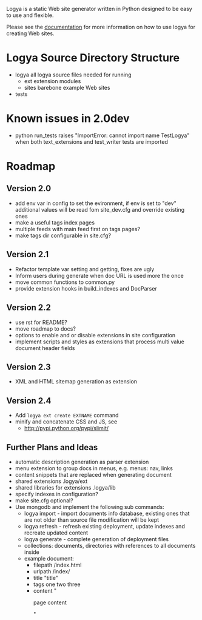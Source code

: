 Logya is a static Web site generator written in Python designed to be easy
to use and flexible.

Please see the [documentation](http://yaph.github.com/logya/) for more information on how to use logya for creating Web sites.

# Logya Source Directory Structure
* logya       all logya source files needed for running
    * ext       extension modules
    * sites     barebone example Web sites
* tests

# Known issues in 2.0dev
* python run_tests raises "ImportError: cannot import name TestLogya" when both text_extensions and test_writer tests are imported

# Roadmap

## Version 2.0

* add env var in config to set the evironment, if env is set to "dev" additional values will be read fom site_dev.cfg and override existing ones
* make a useful tags index pages
* multiple feeds with main feed first on tags pages?
* make tags dir configurable in site.cfg?

## Version 2.1

* Refactor template var setting and getting, fixes are ugly
* Inform users during generate when doc URL is used more the once
* move common functions to common.py
* provide extension hooks in build_indexes and DocParser

## Version 2.2

* use rst for README?
* move roadmap to docs?
* options to enable and or disable extensions in site configuration
* implement scripts and styles as extensions that process multi value document header fields

## Version 2.3

* XML and HTML sitemap generation as extension

## Version 2.4

* Add `logya ext create EXTNAME` command
* minify and concatenate CSS and JS, see
    * http://pypi.python.org/pypi/slimit/

## Further Plans and Ideas

* automatic description generation as parser extension
* menu extension to group docs in menus, e.g. menus: nav, links
* content snippets that are replaced when generating document
* shared extensions .logya/ext
* shared libraries for extensions .logya/lib
* specify indexes in configuration?
* make site.cfg optional?
* Use mongodb and implement the following sub commands:
    * logya import - import documents info database, existing ones that are not older than source file modification will be kept
    * logya refresh - refresh existing deployment, update indexes and recreate updated content
    * logya generate - complete generation of deployment files
    * collections: documents, directories with references to all documents inside
    * example document:
        * filepath /index.html
        * urlpath /index/
        * title "title"
        * tags one two three
        * content "<p>page content</p>"
